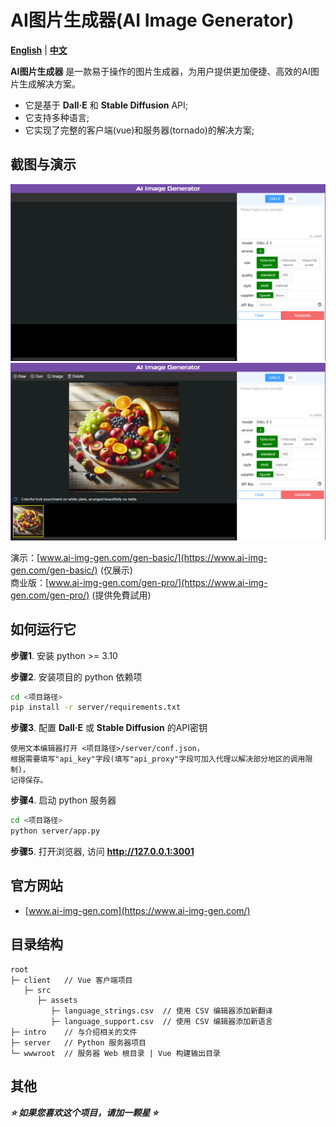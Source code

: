 AI图片生成器(AI Image Generator)
================

**[English](./README.md)** | **[中文](./README_zh.md)**

**AI图片生成器** 是一款易于操作的图片生成器，为用户提供更加便捷、高效的AI图片生成解决方案。  

* 它是基于 **Dall·E** 和 **Stable Diffusion** API;
* 它支持多种语言;
* 它实现了完整的客户端(vue)和服务器(tornado)的解决方案;

截图与演示
----------------

![AI Image Generator Screenshot 1](./intro/screenshot-1.png "Screenshot 1")
![AI Image Generator Screenshot 2](./intro/screenshot-2.png "Screenshot 2")

演示：[www.ai-img-gen.com/gen-basic/](https://www.ai-img-gen.com/gen-basic/) (仅展示)  
商业版：[www.ai-img-gen.com/gen-pro/](https://www.ai-img-gen.com/gen-pro/) (提供免費試用)  

如何运行它
----------------

**步骤1**. 安装 python >= 3.10  
  
**步骤2**. 安装项目的 python 依赖项  

```sh
cd <项目路径>
pip install -r server/requirements.txt
```

**步骤3**. 配置 **Dall·E** 或 **Stable Diffusion** 的API密钥

```text
使用文本编辑器打开 <项目路径>/server/conf.json，
根据需要填写"api_key"字段(填写"api_proxy"字段可加入代理以解决部分地区的调用限制)，
记得保存。
```

**步骤4**. 启动 python 服务器  

```sh
cd <项目路径>
python server/app.py
```

**步骤5**. 打开浏览器, 访问 **<http://127.0.0.1:3001>**

官方网站
----------------

* [www.ai-img-gen.com](https://www.ai-img-gen.com/)

目录结构
----------------

```text
root
├─ client   // Vue 客户端项目
   ├─ src
      ├─ assets
         ├─ language_strings.csv  // 使用 CSV 编辑器添加新翻译
         ├─ language_support.csv  // 使用 CSV 编辑器添加新语言
├─ intro    // 与介绍相关的文件
├─ server   // Python 服务器项目
└─ wwwroot  // 服务器 Web 根目录 | Vue 构建输出目录
```

其他
----------------

***⭐ 如果您喜欢这个项目，请加一颗星 ⭐***
